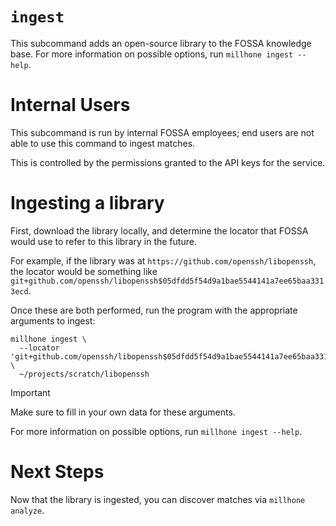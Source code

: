 # `ingest`

This subcommand adds an open-source library to the FOSSA knowledge base.
For more information on possible options, run `millhone ingest --help`.

# Internal Users

This subcommand is run by internal FOSSA employees;
end users are not able to use this command to ingest matches.

This is controlled by the permissions granted to the API keys for the service.

# Ingesting a library

First, download the library locally, and determine the locator that FOSSA would use
to refer to this library in the future.

For example, if the library was at `https://github.com/openssh/libopenssh`,
the locator would be something like `git+github.com/openssh/libopenssh$05dfdd5f54d9a1bae5544141a7ee65baa3313ecd`.

Once these are both performed, run the program with the appropriate arguments to ingest:
```shell
millhone ingest \
  --locator 'git+github.com/openssh/libopenssh$05dfdd5f54d9a1bae5544141a7ee65baa3313ecd' \
  ~/projects/scratch/libopenssh
```

> [!IMPORTANT]
> Make sure to fill in your own data for these arguments.

For more information on possible options, run `millhone ingest --help`.

# Next Steps

Now that the library is ingested, you can discover matches via `millhone analyze`.
